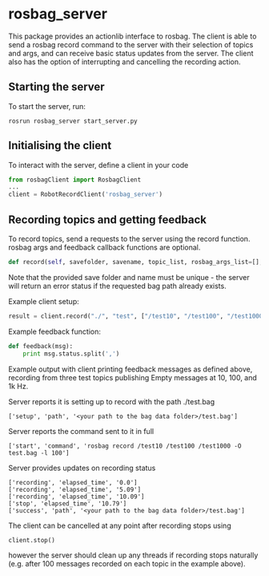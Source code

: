 # rosbag_server
This package provides an actionlib interface to rosbag. The client is able to send a rosbag record command to the server with their selection of topics and args, and can receive basic status updates from the server. The client also has the option of interrupting and cancelling the recording action.

## Starting the server
To start the server, run:
```
rosrun rosbag_server start_server.py
```

## Initialising the client
To interact with the server, define a client in your code
```python
from rosbagClient import RosbagClient
...
client = RobotRecordClient('rosbag_server')
```

## Recording topics and getting feedback
To record topics, send a requests to the server using the record function. rosbag args and feedback callback functions are optional.
```python
def record(self, savefolder, savename, topic_list, rosbag_args_list=[], feedback_callback=None)
```

Note that the provided save folder and name must be unique - the server will return an error status if the requested bag path already exists.

Example client setup:
```python
result = client.record("./", "test", ["/test10", "/test100", "/test1000"],[-l 100], feedback_callback=feedback)
```

Example feedback function:
```python
def feedback(msg):
    print msg.status.split(',')
```


Example output with client printing feedback messages as defined above, recording from three test topics publishing Empty messages at 10, 100, and 1k Hz.

Server reports it is setting up to record with the path ./test.bag
```
['setup', 'path', '<your path to the bag data folder>/test.bag']
```

Server reports the command sent to it in full
```
['start', 'command', 'rosbag record /test10 /test100 /test1000 -O test.bag -l 100']
```

Server provides updates on recording status
```
['recording', 'elapsed_time', '0.0']
['recording', 'elapsed_time', '5.09']
['recording', 'elapsed_time', '10.09']
['stop', 'elapsed_time', '10.79']
['success', 'path', '<your path to the bag data folder>/test.bag']
```

The client can be cancelled at any point after recording stops using
```
client.stop()
```
however the server should clean up any threads if recording stops naturally (e.g. after 100 messages recorded on each topic in the example above).
